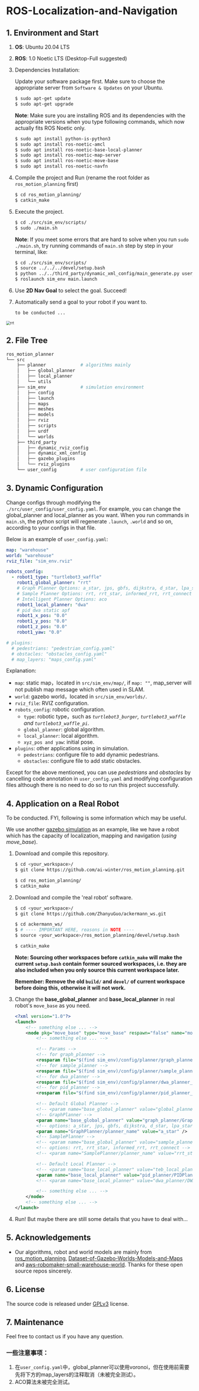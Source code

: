 # ROS-Localization-and-Navigation

## 1. Environment and Start

1. **OS**: Ubuntu 20.04 LTS

2. **ROS**: 1.0 Noetic LTS (Desktop-Full suggested)

3. Dependencies Installation:

   Update your software package first. Make sure to choose the appropriate server from `Software & Updates` on your Ubuntu.

   ```bash
   $ sudo apt-get update
   $ sudo apt-get upgrade
   ```

   **Note**: Make sure you are installing ROS and its dependencies with the appropriate versions when you type following commands, which now actually fits ROS Noetic only.

   ``` bash
   $ sudo apt install python-is-python3
   $ sudo apt install ros-noetic-amcl
   $ sudo apt install ros-noetic-base-local-planner
   $ sudo apt install ros-noetic-map-server
   $ sudo apt install ros-noetic-move-base
   $ sudo apt install ros-noetic-navfn
   ```

4. Compile the project and Run (rename the root folder as `ros_motion_planning` first)

   ``` bash
   $ cd ros_motion_planning/
   $ catkin_make
   ```

5. Execute the project.

   ```bash
   $ cd ./src/sim_env/scripts/
   $ sudo ./main.sh
   ```

   **Note**: If you meet some errors that are hard to solve when you run `sudo ./main.sh`, try running commands of `main.sh` step by step in your terminal, like:

   ```bash
   $ cd ./src/sim_env/scripts/
   $ source ../../../devel/setup.bash
   $ python ../../third_party/dynamic_xml_config/main_generate.py user_config.yaml
   $ roslaunch sim_env main.launch
   ```

6. Use **2D Nav Goal** to select the goal. Succeed!

7. Automatically send a goal to your robot if you want to.

   ```bash
   to be conducted ...
   ```

<img src="D:\Desktop\ROS-Localization-and-Navigation\assets\rrt.gif" alt="rrt" style="zoom:67%;" />

## 2. File Tree

``` bash
ros_motion_planner
└── src
    ├── planner             # algorithms mainly
    │   ├── global_planner
    │   ├── local_planner
    │   └── utils
    ├── sim_env             # simulation environment
    │   ├── config
    │   ├── launch
    │   ├── maps
    │   ├── meshes
    │   ├── models
    │   ├── rviz
    │   ├── scripts
    │   ├── urdf
    │   └── worlds
    ├── third_party
    │   ├── dynamic_rviz_config
    │   ├── dynamic_xml_config
    │   ├── gazebo_plugins
    │   └── rviz_plugins
    └── user_config         # user configuration file
```

## 3. Dynamic Configuration

Change configs through modifying the `./src/user_config/user_config.yaml`. For example, you can change the global_planner and local_planner as you want. When you run commands in `main.sh`, the python script will regenerate `.launch`, `.world` and so on, according to your configs in that file.

Below is an example of `user_config.yaml`:

```yaml
map: "warehouse"
world: "warehouse"
rviz_file: "sim_env.rviz"

robots_config:
  - robot1_type: "turtlebot3_waffle"
    robot1_global_planner: "rrt"
    # Graph Planner Options: a_star, jps, gbfs, dijkstra, d_star, lpa_star, d_star_lite, theta_star, lazy_theta_star, voronoi
    # Sample Planner Options: rrt, rrt_star, informed_rrt, rrt_connect
    # Intelligent Planner Options: aco
    robot1_local_planner: "dwa"
    # pid dwa static apf
    robot1_x_pos: "0.0"
    robot1_y_pos: "0.0"
    robot1_z_pos: "0.0"
    robot1_yaw: "0.0"

# plugins:
  # pedestrians: "pedestrian_config.yaml"
  # obstacles: "obstacles_config.yaml"
  # map_layers: "maps_config.yaml"
```

Explanation:

- `map`: static map，located in `src/sim_env/map/`, if `map: ""`, map_server will not publish map message which often used in SLAM.
- `world`: gazebo world，located in `src/sim_env/worlds/`.
- `rviz_file`: RVIZ configuration.
- `robots_config`: robotic configuration.
  - `type`: robotic type，such as *`turtlebot3_burger`, `turtlebot3_waffle` and `turtlebot3_waffle_pi`*.
  - `global_planner`: global algorithm.
  - `local_planner`: local algorithm.
  - `xyz_pos and yaw`: initial pose.
- `plugins`: other applications using in simulation.
  - `pedestrians`: configure file to add dynamic pedestrians.
  - `obstacles`: configure file to add static obstacles.

Except for the above mentioned, you can use *pedestrians* and *obstacles* by cancelling code annotation in `user_config.yaml` and modifying configuration files although there is no need to do so to run this project successfully.

## 4. Application on a Real Robot

To be conducted. FYI, following is some information which may be useful.

We use another [gazebo simulation](https://github.com/ZhanyuGuo/ackermann_ws) as an example, like we have a robot which has the capacity of localization, mapping and navigation (*using move_base*).

1. Download and compile this repository.

   ```bash
   $ cd <your_workspace>/
   $ git clone https://github.com/ai-winter/ros_motion_planning.git
   
   $ cd ros_motion_planning/
   $ catkin_make
   ```

2. Download and compile the 'real robot' software.

   ```bash
   $ cd <your_workspace>/
   $ git clone https://github.com/ZhanyuGuo/ackermann_ws.git
   
   $ cd ackermann_ws/
   $ # ---- IMPORTANT HERE, reasons in NOTE ----
   $ source <your_workspace>/ros_motion_planning/devel/setup.bash
   
   $ catkin_make
   ```

   **Note: Sourcing other workspaces before `catkin_make` will make the current `setup.bash` contain former sourced workspaces, i.e. they are also included when you only source this current workspace later.**

   **Remember: Remove the old `build/` and `devel/` of current workspace before doing this, otherwise it will not work.**

3. Change the **base_global_planner** and **base_local_planner** in real robot's `move_base` as you need.

   ```xml
   <?xml version="1.0"?>
   <launch>
       <!-- something else ... -->
       <node pkg="move_base" type="move_base" respawn="false" name="move_base" output="screen">
           <!-- something else ... -->
   
           <!-- Params -->
           <!-- for graph_planner -->
           <rosparam file="$(find sim_env)/config/planner/graph_planner_params.yaml" command="load" />
           <!-- for sample_planner -->
           <rosparam file="$(find sim_env)/config/planner/sample_planner_params.yaml" command="load" />
           <!-- for dwa_planner -->
           <rosparam file="$(find sim_env)/config/planner/dwa_planner_params.yaml" command="load" />
           <!-- for pid_planner -->
           <rosparam file="$(find sim_env)/config/planner/pid_planner_params.yaml" command="load" />
   
           <!-- Default Global Planner -->
           <!-- <param name="base_global_planner" value="global_planner/GlobalPlanner" /> -->
           <!-- GraphPlanner -->
           <param name="base_global_planner" value="graph_planner/GraphPlanner" />
           <!-- options: a_star, jps, gbfs, dijkstra, d_star, lpa_star, d_star_lite -->
           <param name="GraphPlanner/planner_name" value="a_star" />
           <!-- SamplePlanner -->
           <!-- <param name="base_global_planner" value="sample_planner/SamplePlanner" /> -->
           <!-- options: rrt, rrt_star, informed_rrt, rrt_connect -->
           <!-- <param name="SamplePlanner/planner_name" value="rrt_star" /> -->
   
           <!-- Default Local Planner -->
           <!-- <param name="base_local_planner" value="teb_local_planner/TebLocalPlannerROS" /> -->
           <param name="base_local_planner" value="pid_planner/PIDPlanner" />
           <!-- <param name="base_local_planner" value="dwa_planner/DWAPlanner" /> -->
   
           <!-- something else ... -->
       </node>
       <!-- something else ... -->
   </launch>
   ```

4. Run! But maybe there are still some details that you have to deal with...

## 5. Acknowledgements

- Our algorithms, robot and world models are mainly from [ros_motion_planning](https://github.com/ai-winter/ros_motion_planning), [Dataset-of-Gazebo-Worlds-Models-and-Maps](https://github.com/mlherd/Dataset-of-Gazebo-Worlds-Models-and-Maps) and [aws-robomaker-small-warehouse-world](https://github.com/aws-robotics/aws-robomaker-small-warehouse-world). Thanks for these open source repos sincerely.

## 6. License

The source code is released under [GPLv3](https://www.gnu.org/licenses/) license.

## 7. Maintenance

Feel free to contact us if you have any question.

### 一些注意事项：

1. 在`user_config.yaml`中，global_planner可以使用voronoi，但在使用前需要先将下方的map_layers的注释取消（未被完全测试）。
2. ACO算法未被完全测试。
